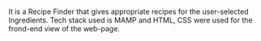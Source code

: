 It is a Recipe Finder that gives appropriate recipes for the user-selected Ingredients.
Tech stack used is MAMP and HTML, CSS were used for the frond-end view of the web-page.
